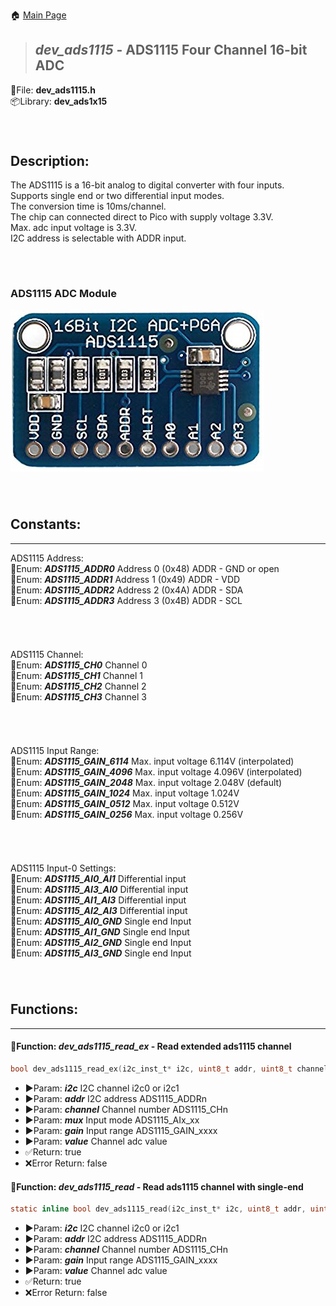 🏠 [Main Page](../README.md) <br>
>##  ***dev_ads1115*** - ADS1115 Four Channel 16-bit ADC
💾File: **dev_ads1115.h** <br>
📦Library: **dev_ads1x15** <br>
######  <br>
## **Description:** <br>
The ADS1115 is a 16-bit analog to digital converter with four inputs. <br>
Supports single end or two differential input modes. <br>
The conversion time is 10ms/channel. <br>
The chip can connected direct to Pico with supply voltage 3.3V. <br>
Max. adc input voltage is 3.3V. <br>
I2C address is selectable with ADDR input. <br>
######  <br>
### ADS1115 ADC Module <br>
![image](images\ads1115.png) <br>
######  <br>
## **Constants:** <br>
--- 
ADS1115 Address: <br>
🔢Enum:  ***ADS1115_ADDR0*** Address 0 (0x48) ADDR - GND or open <br>
🔢Enum:  ***ADS1115_ADDR1*** Address 1 (0x49) ADDR - VDD <br>
🔢Enum:  ***ADS1115_ADDR2*** Address 2 (0x4A) ADDR - SDA <br>
🔢Enum:  ***ADS1115_ADDR3*** Address 3 (0x4B) ADDR - SCL <br>
######  <br>
ADS1115 Channel: <br>
🔢Enum:  ***ADS1115_CH0*** Channel 0 <br>
🔢Enum:  ***ADS1115_CH1*** Channel 1 <br>
🔢Enum:  ***ADS1115_CH2*** Channel 2 <br>
🔢Enum:  ***ADS1115_CH3*** Channel 3 <br>
######  <br>
ADS1115 Input Range: <br>
🔢Enum:  ***ADS1115_GAIN_6114*** Max. input voltage 6.114V (interpolated) <br>
🔢Enum:  ***ADS1115_GAIN_4096*** Max. input voltage 4.096V (interpolated) <br>
🔢Enum:  ***ADS1115_GAIN_2048*** Max. input voltage 2.048V (default) <br>
🔢Enum:  ***ADS1115_GAIN_1024*** Max. input voltage 1.024V <br>
🔢Enum:  ***ADS1115_GAIN_0512*** Max. input voltage 0.512V <br>
🔢Enum:  ***ADS1115_GAIN_0256*** Max. input voltage 0.256V <br>
######  <br>
ADS1115 Input-0 Settings: <br>
🔢Enum:  ***ADS1115_AI0_AI1*** Differential input <br>
🔢Enum:  ***ADS1115_AI3_AI0*** Differential input <br>
🔢Enum:  ***ADS1115_AI1_AI3*** Differential input <br>
🔢Enum:  ***ADS1115_AI2_AI3*** Differential input <br>
🔢Enum:  ***ADS1115_AI0_GND*** Single end Input <br>
🔢Enum:  ***ADS1115_AI1_GND*** Single end Input <br>
🔢Enum:  ***ADS1115_AI2_GND*** Single end Input <br>
🔢Enum:  ***ADS1115_AI3_GND*** Single end Input <br>
######  <br>
## **Functions:** <br>
--- 
#### 💠Function:  ***dev_ads1115_read_ex*** - Read extended ads1115 channel
```c 
bool dev_ads1115_read_ex(i2c_inst_t* i2c, uint8_t addr, uint8_t channel, uint8_t mux, uint8_t gain, double *value)
```
- ▶️Param:  ***i2c*** I2C channel i2c0 or i2c1 <br>
- ▶️Param:  ***addr*** I2C address ADS1115_ADDRn <br>
- ▶️Param:  ***channel*** Channel number ADS1115_CHn <br>
- ▶️Param:  ***mux*** Input mode ADS1115_AIx_xx <br>
- ▶️Param:  ***gain*** Input range ADS1115_GAIN_xxxx <br>
- ▶️Param:  ***value*** Channel adc value <br>
- ✅Return: true <br>
- ❌Error Return: false <br>

#### 💠Function:  ***dev_ads1115_read*** - Read ads1115 channel with single-end
```c 
static inline bool dev_ads1115_read(i2c_inst_t* i2c, uint8_t addr, uint8_t channel, uint8_t gain, double *value)
```
- ▶️Param:  ***i2c*** I2C channel i2c0 or i2c1 <br>
- ▶️Param:  ***addr*** I2C address ADS1115_ADDRn <br>
- ▶️Param:  ***channel*** Channel number ADS1115_CHn <br>
- ▶️Param:  ***gain*** Input range ADS1115_GAIN_xxxx <br>
- ▶️Param:  ***value*** Channel adc value <br>
- ✅Return: true <br>
- ❌Error Return: false <br>

